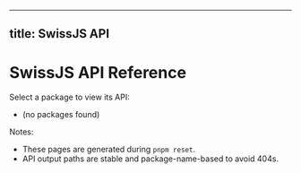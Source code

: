 <!--
Copyright (c) 2024 Themba Mzumara
This file is part of SwissJS Framework. All rights reserved.
Licensed under the MIT License. See LICENSE in the project root for license information.
-->

---
title: SwissJS API
---

# SwissJS API Reference

Select a package to view its API:

- (no packages found)

Notes:
- These pages are generated during `pnpm reset`.
- API output paths are stable and package-name-based to avoid 404s.
